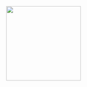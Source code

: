 <div id="header" align="center">
  <img src="https://media2.giphy.com/media/LMin03FogoLaTJ7lcg/200w.webp?cid=ecf05e47dgztau33t0ypgmtiq13jfbuvati3ng8eu2w53yza&rid=200w.webp&ct=ts" width="200"/>
</div>

<!--
**Eddevinc/Eddevinc** is a ✨ _special_ ✨ repository because its `README.md` (this file) appears on your GitHub profile.

Here are some ideas to get you started:

- 🔭 I’m currently working on ...
- 🌱 I’m currently learning ...
- 👯 I’m looking to collaborate on ...
- 🤔 I’m looking for help with ...
- 💬 Ask me about ...
- 📫 How to reach me: ...
- 😄 Pronouns: ...
- ⚡ Fun fact: ...
-->
